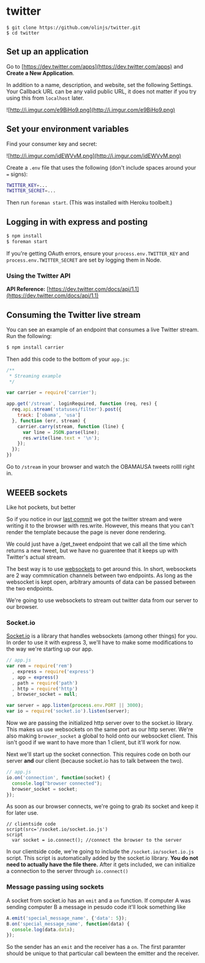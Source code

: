 # twitter

```
$ git clone https://github.com/olinjs/twitter.git
$ cd twitter
```

## Set up an application

Go to [https://dev.twitter.com/apps](https://dev.twitter.com/apps) and **Create a New Application**.

In addition to a name, description, and website, set the following Settings. Your Callback URL can be any valid public URL, it does not matter if you try using this from `localhost` later.

![http://i.imgur.com/e9BiHo9.png](http://i.imgur.com/e9BiHo9.png)

## Set your environment variables

Find your consumer key and secret:

![http://i.imgur.com/idEWVvM.png](http://i.imgur.com/idEWVvM.png)

Create a `.env` file that uses the following (don't include spaces around your `=` signs):

```sh
TWITTER_KEY=...
TWITTER_SECRET=...
```

Then run `foreman start`. (This was installed with Heroku toolbelt.)

## Logging in with express and posting

```sh
$ npm install
$ foreman start
```

If you're getting OAuth errors, ensure your `process.env.TWITTER_KEY` and `process.env.TWITTER_SECRET` are set by logging them in Node.

### Using the Twitter API

**API Reference:** [https://dev.twitter.com/docs/api/1.1](https://dev.twitter.com/docs/api/1.1)

## Consuming the Twitter live stream

You can see an example of an endpoint that consumes a live Twitter stream. Run the following:

```sh
$ npm install carrier
```

Then add this code to the bottom of your `app.js`:

```javascript
/**
 * Streaming example
 */

var carrier = require('carrier');

app.get('/stream', loginRequired, function (req, res) {
  req.api.stream('statuses/filter').post({
    track: ['obama', 'usa']
  }, function (err, stream) {
    carrier.carry(stream, function (line) {
      var line = JSON.parse(line);
      res.write(line.text + '\n');
    });
  });
})
```

Go to `/stream` in your browser and watch the OBAMAUSA tweets rollll right in.

## WEEEB sockets
Like hot pockets, but better

So if you notice in our [last commit](https://github.com/olinjs/twitter/tree/411ff1e1f291d70c1d61bda37cc5087cf61e2854) we got the twitter stream and were writing it to the browser with res.write. However, this means that you can't render the template because the page is never done rendering.

We could just have a /get_tweet endpoint that we call all the time which returns a new tweet, but we have no guarentee that it keeps up with Twitter's actual stream. 

The best way is to use [websockets](http://en.wikipedia.org/wiki/WebSocket) to get around this. In short, websockets are 2 way commnication channels between two endpoints. As long as the websocket is kept open, arbitrary amounts of data can be passed between the two endpoints.

We're going to use websockets to stream out twitter data from our server to our browser.

### Socket.io

[Socket.io](http://socket.io/) is a library that handles websockets (among other things) for you. In order to use it with express 3, we'll have to make some modifications to the way we're starting up our app.

```js
// app.js
var rem = require('rem')
  , express = require('express')
  , app = express()
  , path = require('path')
  , http = require('http')
  , browser_socket = null;

var server = app.listen(process.env.PORT || 3000);
var io = require('socket.io').listen(server);
```

Now we are passing the initialized http server over to the socket.io library. This makes us use websockets on the same port as our http server. We're also making `browser_socket` a global to hold onto our websocket client. This isn't good if we want to have more than 1 client, but it'll work for now.

Next we'll start up the socket connection. This requires code on both our server **and** our client (because socket.io has to talk between the two).

```javascript
// app.js
io.on('connection', function(socket) {
  console.log("browser connected");
  browser_socket = socket;
});
```

As soon as our browser connects, we're going to grab its socket and keep it for later use.

```jade
// clientside code
script(src='/socket.io/socket.io.js')
script
  var socket = io.connect(); //connect the browser to the server
```

In our clientside code, we're going to include the `/socket.io/socket.io.js` script. This script is automatically added by the socket.io library. **You do not need to actually have the file there.** After it gets included, we can initialize a connection to the server through `io.connect()`

### Message passing using sockets

A socket from socket.io has an `emit` and a `on` function. If computer A was sending computer B a message in pesudo code it'll look something like

```javascript
A.emit('special_message_name', {'data': 5});
B.on('special_message_name', function(data) {
  console.log(data.data);
});
```

So the sender has an `emit` and the receiver has a `on`. The first paramter should be unique to that particular call bewteen the emitter and the receiver. 
